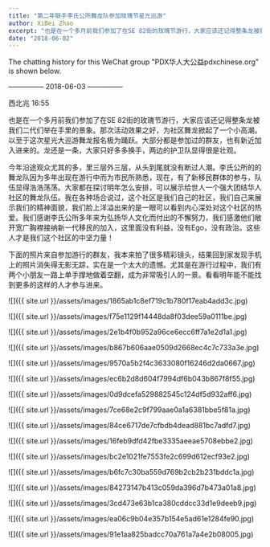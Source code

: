 ```yaml
---
title: "第二年联手李氏公所舞龙队参加玫瑰节星光巡游"
author: XiBei Zhao
excerpt: "也是在一个多月前我们参加了在SE 82街的玫瑰节游行，大家应该还记得整条龙被我们二代们举在手里的景象。那次活动效果之好，为社区舞龙掀起了一个小高潮。以至于这次星光大巡游舞龙报名极为踊跃。大部分都是参加过的群友，也有新近加入进来的。龙还是一条，大家只好多多换手，两边的护卫队显得很是壮观。"
date: "2018-06-02"
---
```


The chatting history for this WeChat group "PDX华人大公益pdxchinese.org" is shown below.

—————  2018-06-03  —————

西北兆  16:55

也是在一个多月前我们参加了在SE 82街的玫瑰节游行，大家应该还记得整条龙被我们二代们举在手里的景象。那次活动效果之好，为社区舞龙掀起了一个小高潮。以至于这次星光大巡游舞龙报名极为踊跃。大部分都是参加过的群友，也有新近加入进来的。龙还是一条，大家只好多多换手，两边的护卫队显得很是壮观。

今年沿途观众尤其的多，里三层外三层，从头到尾就没有断过人潮。李氏公所的的舞龙队因为多年出现在游行中而为市民所熟悉，现在，有了新移民群体的参与，队伍显得浩浩荡荡。大家都在探讨明年怎么安排，可以展示给世人一个强大团结华人社区的舞龙队伍。我在各种场合说过，这个社区是我们自己的社区，我们自己来展示我们的精神面貌，我们脸上洋溢出来的是一眼可以看到内心深处对这个社区的热爱。我们感谢李氏公所多年来为弘扬华人文化而付出的不懈努力，我们感激他们敞开宽广胸襟接纳新一代移民的加入，这里面没有利益，没有Ego，没有政治。这些人才是我们这个社区的中坚力量！

下面的照片来自参加游行的群友，我本来拍了很多精彩镜头，结果回到家发现手机上的照片消失得无影无踪，实在是一个太大的遗憾。尤其是在游行过程中，我们有两个小朋友一路上单手撑地做着空翻，成为非常吸引人的一景。看看明年能不能找到更多的这样的人才参与进来。

![]({{ site.url }}/assets/images/1865ab1c8ef719c1b780f17eab4add3c.jpg)

![]({{ site.url }}/assets/images/f75e1129f14448da8f03dee59a0111be.jpg)

![]({{ site.url }}/assets/images/2e1b4f0b952a96ce6ecc6ff7a1e2d1a1.jpg)

![]({{ site.url }}/assets/images/b867b606aae0509d2668ec4c7c733a3e.jpg)

![]({{ site.url }}/assets/images/9570a5b2f4c3633080f16246d2da0667.jpg)

![]({{ site.url }}/assets/images/ec6b2d8d604f7994df6b043b867f8f55.jpg)

![]({{ site.url }}/assets/images/0d9dcefa529882545c124df5d932aff6.jpg)

![]({{ site.url }}/assets/images/7ce68e2c9f799aae0a1a6381bbe5f81a.jpg)

![]({{ site.url }}/assets/images/84ce6717de7cfbdb4dead881bc7adfd7.jpg)

![]({{ site.url }}/assets/images/16feb9dfd42fbe3335aeeae5708ebbe2.jpg)

![]({{ site.url }}/assets/images/bc2e1021fe7553fe2c699d612ecf93e2.jpg)

![]({{ site.url }}/assets/images/b6fc7c30ba559d769b2cb2b231bddc1a.jpg)

![]({{ site.url }}/assets/images/84273147b413c059da396d7b473a01a8.jpg)

![]({{ site.url }}/assets/images/3cd473e63b1ca380cddcc33d1e9deeb9.jpg)

![]({{ site.url }}/assets/images/ea06c9b04e357b154e5ad61e1284fe90.jpg)

![]({{ site.url }}/assets/images/91e1aa825badcc70a761a7a4e2b08005.jpg)
